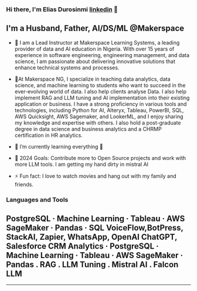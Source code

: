 
### Hi there, I'm Elias Durosinmi [linkedin] 👋

## I'm a Husband, Father, AI/DS/ML @Makerspace 

- 🔭 I am a Lead Instructor at Makerspace Learning Systems, a leading provider of data and AI education in Nigeria. With over 15 years of experience in software engineering, engineering management, and data science, I am passionate about delivering innovative solutions that enhance technical systems and processes.

- 🔭At Makerspace NG, I specialize in teaching data analytics, data science, and machine learning to students who want to succeed in the ever-evolving world of data. I also help clients analyse Data. I also help implement RAG and LLM tuning and AI implementation into their existing application or business.  I have a strong proficiency in various tools and technologies, including Python for AI, Alteryx, Tableau, PowerBI, SQL, AWS Quicksight, AWS Sagemaker, and LookerML, and I enjoy sharing my knowledge and expertise with others.  I also hold a post-graduate degree in data science and business analytics and a CHRMP certification in HR analytics.
- 🌱 I’m currently learning everything 🤣
- 🥅 2024 Goals: Contribute more to Open Source projects and work with more LLM tools. I am getting my hand dirty in mistral AI
- ⚡ Fun fact: I love to watch movies and hang out with my family and friends.


### Languages and Tools
PostgreSQL · Machine Learning · Tableau · AWS SageMaker · Pandas · SQL
VoiceFlow,BotPress, StackAI, Zapier, WhatsApp, OpenAI ChatGPT, Salesforce CRM Analytics · PostgreSQL · Machine Learning · Tableau · AWS SageMaker · Pandas . RAG . LLM Tuning . Mistral AI . Falcon LLM
---

---

[website]: https://eliasdurosinmi.com
[instagram]: https://instagram.com/nerdymuslim_tech
[linkedin]: https://www.linkedin.com/eliasdurosinmi
[jsplaylist]: https://www.eliasdurosinmi.com
[cssplaylist]: https://www.eliasdurosinmi.com
[reactplaylist]: https://www.eliasdurosinmi.com
